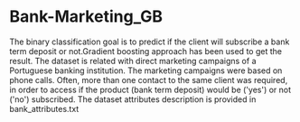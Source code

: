 # Bank-Marketing_GB
The binary classification goal is to predict if the client will subscribe a bank term deposit or not.Gradient boosting approach has been used to get the result.
The dataset is related with direct marketing campaigns of a Portuguese banking institution. The
marketing campaigns were based on phone calls. Often, more than one contact to the same client
was required, in order to access if the product (bank term deposit) would be ('yes') or not ('no')
subscribed.
The dataset attributes description is provided in bank_attributes.txt
